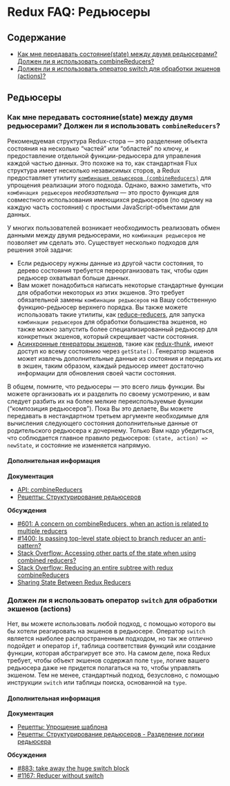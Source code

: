 # Redux FAQ: Редьюсеры

## Содержание

- [Как мне передавать состояние(state) между двумя редьюсерами? Должен ли я использовать combineReducers?](#reducers-share-state)
- [Должен ли я использовать оператор switch для обработки экшенов (actions)?](#reducers-use-switch)



## Редьюсеры

<a id="reducers-share-state"></a>
### Как мне передавать состояние(state) между двумя редьюсерами? Должен ли я использовать `combineReducers`?

Рекомендуемая структура Redux-стора — это разделение объекта состояния на несколько “частей” или “областей” по ключу, и предоставление отдельной функции-редьюсера для управления каждой частью данных. Это похоже на то, как стандартная Flux структура имеет несколько независимых сторов, а Redux предоставляет утилиту [`комбинация редьюсеров (combineReducers)`](/docs/api/combineReducers.md) для упрощения реализации этого подхода. Однако, важно заметить, что `комбинация редьюсеров` *необязательна* — это просто функция для совместного использования имеющихся редьюсеров (по одному на каждую часть состояния) с простыми JavaScript-объектами для данных.

У многих пользователей возникает необходимость реализовать обмен данными между двумя редьюсерами, но `комбинация редьюсеров` не позволяет им сделать это. Существует несколько подходов для решения этой задачи:

* Если редьюсеру нужны данные из другой части состояния, то дерево состояния требуется переорганизовать так, чтобы один редьюсер охватывал больше данных.
* Вам может понадобиться написать некоторые стандартные функции для обработки некоторых из этих экшенов. Это требует обязательной замены `комбинации редьюсеров` на Вашу собственную функцию-редьюсер верхнего порядка. Вы также можете использовать такие утилиты, как [reduce-reducers](https://github.com/acdlite/reduce-reducers), для запуска `комбинации редьюсеров` для обработки большинства экшенов, но также можно запустить более специализированный редьюсер для конкретных экшенов, который скрещивает части состояния.
* [Асинхронные генераторы экшенов](/docs/advanced/AsyncActions.md#async-action-creators), такие как [redux-thunk](https://github.com/gaearon/redux-thunk), имеют доступ ко всему состоянию через `getState()`. Генератор экшенов может извлечь дополнительные данные из состояния и передать их в экшен, таким образом, каждый редьюсер имеет достаточно информации для обновления своей части состояния.

В общем, помните, что редьюсеры — это всего лишь функции. Вы можете организовать их и разделить по своему усмотрению, и вам следует разбить их на более мелкие переиспользуемые функции (“композиция редьюсеров”). Пока Вы это делаете, Вы можете передавать в нестандартном третьем аргументе необходимые для вычисления следующего состояния дополнительные данные от родительского редьюсера к дочернему. Только Вам надо убедиться, что соблюдается главное правило редьюсеров: `(state, action) => newState`, и состояние не изменяется напрямую.

#### Дополнительная информация

**Документация**
- [API: combineReducers](/docs/api/combineReducers.md)
- [Рецепты: Структурирование редьюсеров](/docs/recipes/StructuringReducers.md)

**Обсуждения**
- [#601: A concern on combineReducers, when an action is related to multiple reducers](https://github.com/reactjs/redux/issues/601)
- [#1400: Is passing top-level state object to branch reducer an anti-pattern?](https://github.com/reactjs/redux/issues/1400)
- [Stack Overflow: Accessing other parts of the state when using combined reducers?](http://stackoverflow.com/questions/34333979/accessing-other-parts-of-the-state-when-using-combined-reducers)
- [Stack Overflow: Reducing an entire subtree with redux combineReducers](http://stackoverflow.com/questions/34427851/reducing-an-entire-subtree-with-redux-combinereducers)
- [Sharing State Between Redux Reducers](https://invalidpatent.wordpress.com/2016/02/18/sharing-state-between-redux-reducers/)


<a id="reducers-use-switch"></a>
### Должен ли я использовать оператор `switch` для обработки экшенов (actions)

Нет, вы можете использовать любой подход, с помощью которого вы бы хотели реагировать на экшенов в редьюсере. Оператор `switch` является наиболее распространенным подходом, но так же отлично подойдет и оператор `if`, таблица соответствия функций или создание функции, которая абстрагирует все это. На самом деле, пока Redux требует, чтобы объект экшенов содержал поле `type`, логике вашего редьюсера даже не придется полагаться на то, чтобы управлять экшеном.
Тем не менее, стандартный подход, безусловно, с помощью инструкции `switch`  или таблицы поиска, основанной на `type`.


#### Дополнительная информация

**Документация**
- [Рецепты: Упрощение шаблона](/docs/recipes/ReducingBoilerplate.md)
- [Рецепты: Структурирование редьюсеров - Разделение логики редьюсера](/docs/recipes/reducers/SplittingReducerLogic.md)

**Обсуждения**
- [#883: take away the huge switch block](https://github.com/reactjs/redux/issues/883)
- [#1167: Reducer without switch](https://github.com/reactjs/redux/issues/1167)
